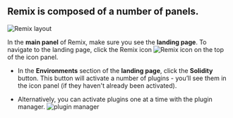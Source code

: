 ## Remix is composed of a number of panels.

![Remix layout](https://github.com/ethereum/remix-workshops/blob/basics7/Basics/1_Interface_Introduction/images/a-layout1c.png?raw=true "Remix layout")

In the **main panel** of Remix, make sure you see the **landing page**.  To navigate to the landing page, click the Remix icon ![Remix icon](https://github.com/ethereum/remix-workshops/blob/basics7/Basics/1_Interface_Introduction/images/remix-logo.png?raw=true "Remix icon") on the top of the icon panel.

- In the **Environments** section of the **landing page**, click the **Solidity** button.  This button will activate a number of plugins - you’ll see them in the icon panel (if they haven't already been activated).

- Alternatively, you can activate plugins one at a time with the plugin manager. ![plugin manager](https://github.com/ethereum/remix-workshops/blob/basics7/Basics/1_Interface_Introduction/images/plugin1.png?raw=true "plugin manager icon")